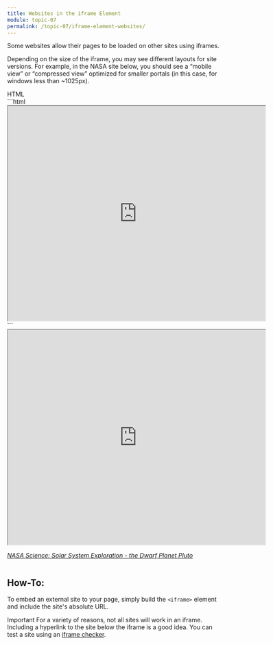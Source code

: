 ```yaml
---
title: Websites in the iframe Element
module: topic-07
permalink: /topic-07/iframe-element-websites/
---
```


<div class="divider-heading"></div>

Some websites allow their pages to be loaded on other sites using iframes.

Depending on the size of the iframe, you may see different layouts for site versions. For example, in the NASA site below, you should see a “mobile view” or “compressed view” optimized for smaller portals (in this case, for windows less than ~1025px).


<div class="code-heading">
  <span class="html">HTML</span>
</div>
```html
<iframe src="https://solarsystem.nasa.gov/planets/dwarf-planets/pluto/overview/" width="600px" height="500px"></iframe>
```


<div style="width: 600px; height: 500px; margin: auto">
  <iframe src="https://solarsystem.nasa.gov/planets/dwarf-planets/pluto/overview/" width="100%" height="500px"></iframe>
  <p><a href="https://solarsystem.nasa.gov/planets/dwarf-planets/pluto/overview/" target="_blank"><cite>NASA Science: Solar System Exploration - the Dwarf Planet Pluto</cite></a></p>
</div>


<br><br>


<div class="divider-pg"></div>


## How-To:
To embed an external site to your page, simply build the `<iframe>` element and include the site's absolute URL.

<span class="label label-danger">Important</span> For a variety of reasons, not all sites will work in an iframe. Including a hyperlink to the site below the iframe is a good idea. You can test a site using an <a href="http://www.tinywebgallery.com/blog/advanced-iframe/free-iframe-checker" target="_blank">iframe checker</a>.
